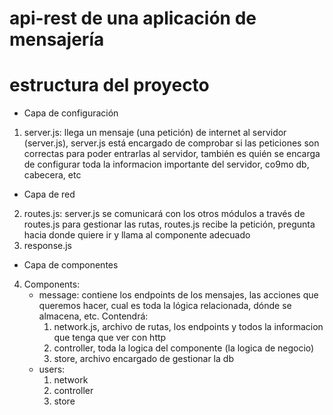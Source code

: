 # api-rest de una aplicación de mensajería

# estructura del proyecto
- Capa de configuración
1. server.js: llega un mensaje (una petición) de internet al servidor (server.js), server.js está encargado de comprobar si las peticiones son correctas para poder entrarlas al servidor, también es quién se encarga de configurar toda la informacion importante del servidor, co9mo db, cabecera, etc
- Capa de red
2. routes.js: server.js se comunicará con los otros módulos a través de routes.js para gestionar las rutas, routes.js recibe la petición, pregunta hacia donde quiere ir y llama al componente adecuado
3. response.js
- Capa de componentes
4. Components:
    * message: contiene los endpoints de los mensajes, las acciones que queremos hacer, cual es toda la lógica relacionada, dónde se almacena, etc. Contendrá:
        1) network.js, archivo de rutas, los endpoints y todos la informacion que tenga que ver con http
        2) controller, toda la logica del componente (la logica de negocio)
        3) store, archivo encargado de gestionar la db
    * users:
        1) network
        2) controller
        3) store

